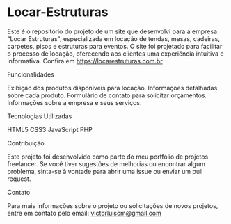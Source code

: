 # Locar-Estruturas
Este é o repositório do projeto de um site que desenvolvi para a empresa "Locar Estruturas", especializada em locação de tendas, mesas, cadeiras, carpetes, pisos e estruturas para eventos. O site foi projetado para facilitar o processo de locação, oferecendo aos clientes uma experiência intuitiva e informativa. Confira em https://locarestruturas.com.br



Funcionalidades


Exibição dos produtos disponíveis para locação.
Informações detalhadas sobre cada produto.
Formulário de contato para solicitar orçamentos.
Informações sobre a empresa e seus serviços.


Tecnologias Utilizadas


HTML5
CSS3
JavaScript
PHP


Contribuição


Este projeto foi desenvolvido como parte do meu portfólio de projetos freelancer. Se você tiver sugestões de melhorias ou encontrar algum problema, sinta-se à vontade para abrir uma issue ou enviar um pull request.


Contato


Para mais informações sobre o projeto ou solicitações de novos projetos, entre em contato pelo email: victorluiscm@gmail.com






